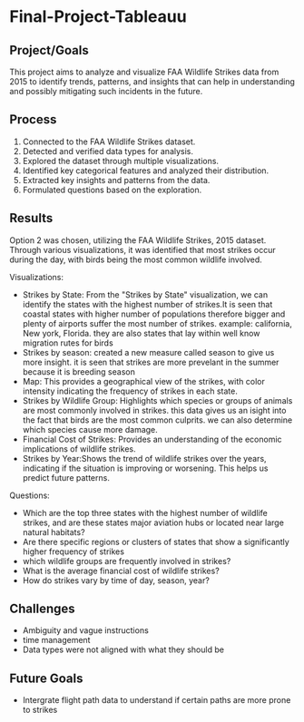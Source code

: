 # Final-Project-Tableauu

## Project/Goals
This project aims to analyze and visualize FAA Wildlife Strikes data from 2015 to identify trends, patterns, and insights that can help in understanding and possibly mitigating such incidents in the future.


## Process
1. Connected to the FAA Wildlife Strikes dataset.
2. Detected and verified data types for analysis.
3. Explored the dataset through multiple visualizations.
4. Identified key categorical features and analyzed their distribution.
5. Extracted key insights and patterns from the data.
6. Formulated questions based on the exploration.

## Results
Option 2 was chosen, utilizing the FAA Wildlife Strikes, 2015 dataset. Through various visualizations, it was identified that most strikes occur during the day, with birds being the most common wildlife involved.

Visualizations:
- Strikes by State: From the "Strikes by State" visualization, we can identify the states with the highest number of strikes.It is seen that coastal states with higher number of populations therefore bigger and plenty of airports suffer the most number of strikes. example: california, New york, Florida. they are also states that lay within well know migration rutes for birds
- Strikes by season: created a new measure called season to give us more insight. it is seen that strikes are more prevelant in the summer  because it is breeding season
- Map: This provides a geographical view of the strikes, with color intensity indicating the frequency of strikes in each state.
- Strikes by Wildlife Group: Highlights which species or groups of animals are most commonly involved in strikes. this data gives us an isight into the fact that birds are the most common culprits. we can also determine which species cause more damage.
- Financial Cost of Strikes: Provides an understanding of the economic implications of wildlife strikes.
- Strikes by Year:Shows the trend of wildlife strikes over the years, indicating if the situation is improving or worsening. This helps us predict future patterns.

Questions:
- Which are the top three states with the highest number of wildlife strikes, and are these states major aviation hubs or located near large natural habitats?
- Are there specific regions or clusters of states that show a significantly higher frequency of strikes
- which  wildlife groups are frequently involved in strikes?
- What is the average financial cost of wildlife strikes?
- How do strikes vary by time of day, season, year?

## Challenges 
- Ambiguity and vague instructions
- time management 
- Data types were not aligned with what they should be

## Future Goals
- Intergrate flight path data to understand if certain paths are more prone to strikes
